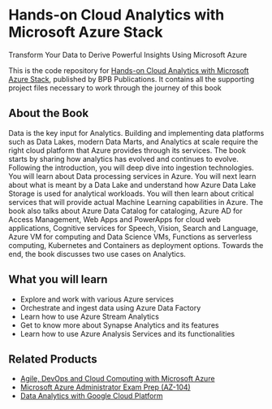 # Hands-on Cloud Analytics with Microsoft Azure Stack

Transform Your Data to Derive Powerful Insights Using Microsoft Azure

This is the code repository for [Hands-on Cloud Analytics with Microsoft Azure Stack](https://bpbonline.com/products/hands-on-cloud-analytics-with-microsoft-azure-stack?_pos=1&_sid=f3525b507&_ss=r), published by BPB Publications. It contains all the supporting project files necessary to work through the journey of this book

## About the Book
Data is the key input for Analytics. Building and implementing data platforms such as Data Lakes, modern Data Marts, and Analytics at scale require the right cloud platform that Azure provides through its services.
The book starts by sharing how analytics has evolved and continues to evolve. Following the introduction, you will deep dive into ingestion technologies. You will learn about Data processing services in Azure. You will next learn about what is meant by a Data Lake and understand how Azure Data Lake Storage is used for analytical workloads.
You will then learn about critical services that will provide actual Machine Learning capabilities in Azure. The book also talks about Azure Data Catalog for cataloging, Azure AD for Access Management, Web Apps and PowerApps for cloud web applications, Cognitive services for Speech, Vision, Search and Language, Azure VM for computing and Data Science VMs, Functions as serverless computing, Kubernetes and Containers as deployment options. Towards the end, the book discusses two use cases on Analytics.

## What you will learn
* Explore and work with various Azure services
* Orchestrate and ingest data using Azure Data Factory
* Learn how to use Azure Stream Analytics
* Get to know more about Synapse Analytics and its features
* Learn how to use Azure Analysis Services and its functionalities

## Related Products

* [Agile, DevOps and Cloud Computing with Microsoft Azure](https://bpbonline.com/products/agile-devops-and-cloud-computing-with-microsoft-azur?_pos=1&_sid=f6c66d7e6&_ss=r)
* [Microsoft Azure Administrator Exam Prep (AZ-104)](https://bpbonline.com/products/microsoft-azure-administrator-exam-prep-az-104?_pos=3&_sid=f6c66d7e6&_ss=r)
* [Data Analytics with Google Cloud Platform](https://bpbonline.com/products/data-analytics-with-google-cloud-platform-book-ebook?_pos=1&_sid=eb95f883f&_ss=r)
